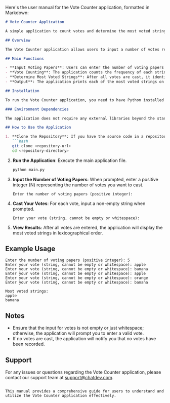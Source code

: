 Here's the user manual for the Vote Counter application, formatted in Markdown:

```markdown
# Vote Counter Application

A simple application to count votes and determine the most voted strings.

## Overview

The Vote Counter application allows users to input a number of votes represented as strings. It keeps track of the frequency of each string and outputs the strings that received the maximum votes in lexicographical order.

## Main Functions

- **Input Voting Papers**: Users can enter the number of voting papers (N) and then input N strings as votes.
- **Vote Counting**: The application counts the frequency of each string.
- **Determine Most Voted Strings**: After all votes are cast, it identifies the strings with the highest frequency and sorts them in lexicographical order.
- **Output**: The application prints each of the most voted strings on a new line.

## Installation

To run the Vote Counter application, you need to have Python installed on your system. You can download Python from [python.org](https://www.python.org/downloads/).

### Environment Dependencies

The application does not require any external libraries beyond the standard Python library. However, ensure you have Python 3.x installed.

## How to Use the Application

1. **Clone the Repository**: If you have the source code in a repository, clone it to your local machine.
   ```bash
   git clone <repository-url>
   cd <repository-directory>
   ```

2. **Run the Application**: Execute the main application file.
   ```bash
   python main.py
   ```

3. **Input the Number of Voting Papers**: When prompted, enter a positive integer (N) representing the number of votes you want to cast.
   ```
   Enter the number of voting papers (positive integer): 
   ```

4. **Cast Your Votes**: For each vote, input a non-empty string when prompted.
   ```
   Enter your vote (string, cannot be empty or whitespace): 
   ```

5. **View Results**: After all votes are entered, the application will display the most voted strings in lexicographical order.

## Example Usage

```
Enter the number of voting papers (positive integer): 5
Enter your vote (string, cannot be empty or whitespace): apple
Enter your vote (string, cannot be empty or whitespace): banana
Enter your vote (string, cannot be empty or whitespace): apple
Enter your vote (string, cannot be empty or whitespace): orange
Enter your vote (string, cannot be empty or whitespace): banana

Most voted strings:
apple
banana
```

## Notes

- Ensure that the input for votes is not empty or just whitespace; otherwise, the application will prompt you to enter a valid vote.
- If no votes are cast, the application will notify you that no votes have been recorded.

## Support

For any issues or questions regarding the Vote Counter application, please contact our support team at [support@chatdev.com](mailto:support@chatdev.com).
```

This manual provides a comprehensive guide for users to understand and utilize the Vote Counter application effectively.